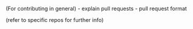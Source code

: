 (For contributing in general)
    - explain pull requests
    - pull request format
    
(refer to specific repos for further info) 

